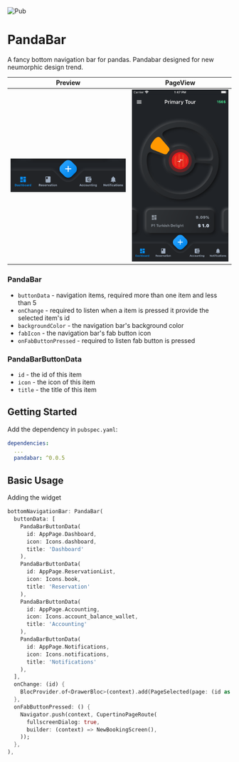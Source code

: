 ![Pub](https://img.shields.io/pub/v/pandabar) 


# PandaBar

A fancy bottom navigation bar for pandas. Pandabar designed for new neumorphic design trend.

| Preview | PageView |
|---------|----------|
|![BottomNavBar Png](nav_bar.png "BottomNavBar") | ![Fix Gif](screen_shot.png "Fix") |

### PandaBar
- `buttonData` - navigation items, required more than one item and less than 5
- `onChange` - required to listen when a item is pressed it provide the selected item's id
- `backgroundColor` - the navigation bar's background color
- `fabIcon` - the navigation bar's fab button icon
- `onFabButtonPressed` - required to listen fab button is pressed

### PandaBarButtonData
- `id` - the id of this item
- `icon` - the icon of this item
- `title` - the title of this item

## Getting Started

Add the dependency in `pubspec.yaml`:

```yaml
dependencies:
  ...
  pandabar: ^0.0.5
```

## Basic Usage

Adding the widget

```dart
bottomNavigationBar: PandaBar(
  buttonData: [
    PandaBarButtonData(
      id: AppPage.Dashboard,
      icon: Icons.dashboard,
      title: 'Dashboard'
    ),
    PandaBarButtonData(
      id: AppPage.ReservationList,
      icon: Icons.book,
      title: 'Reservation'
    ),
    PandaBarButtonData(
      id: AppPage.Accounting,
      icon: Icons.account_balance_wallet,
      title: 'Accounting'
    ),
    PandaBarButtonData(
      id: AppPage.Notifications,
      icon: Icons.notifications,
      title: 'Notifications'
    ),
  ],
  onChange: (id) {
    BlocProvider.of<DrawerBloc>(context).add(PageSelected(page: (id as AppPage)));
  },
  onFabButtonPressed: () {
    Navigator.push(context, CupertinoPageRoute(
      fullscreenDialog: true,
      builder: (context) => NewBookingScreen(),
    ));
  },
),
```
